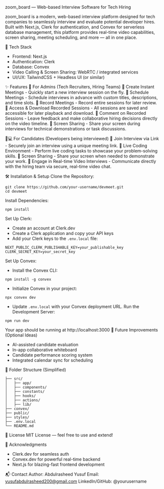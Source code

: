 zoom_board — Web-based Interview Software for Tech Hiring

zoom_board is a modern, web-based interview platform designed for tech companies to seamlessly interview and evaluate potential developer hires. Built with Next.js, Clerk for authentication, and Convex for serverless database management, this platform provides real-time video capabilities, screen sharing, meeting scheduling, and more — all in one place.

🚀 Tech Stack
- Frontend: Next.js
- Authentication: Clerk
- Database: Convex
- Video Calling & Screen Sharing: WebRTC / integrated services
- UI/UX: TailwindCSS + Headless UI (or similar)

✨ Features
👥 For Admins (Tech Recruiters, Hiring Teams)
🔹 Create Instant Meetings - Quickly start a new interview session on the fly.
🔹 Schedule Meetings - Schedule interviews in advance with custom titles, descriptions, and time slots.
🔹 Record Meetings - Record entire sessions for later review.
🔹 Access & Download Recorded Sessions - All sessions are saved and accessible for later playback and download.
🔹 Comment on Recorded Sessions - Leave feedback and make collaborative hiring decisions directly on the video timeline.
🔹 Screen Sharing - Share your screen during interviews for technical demonstrations or task discussions.

👨💻 For Candidates (Developers being interviewed)
🔸 Join Interview via Link - Securely join an interview using a unique meeting link.
🔸 Live Coding Environment - Perform live coding tasks to showcase your problem-solving skills.
🔸 Screen Sharing - Share your screen when needed to demonstrate your work.
🔸 Engage in Real-time Video Interviews - Communicate directly with the hiring team via secure, real-time video chat.

🛠️ Installation & Setup
Clone the Repository:

```
git clone https://github.com/your-username/devmeet.git
cd devmeet
```
Install Dependencies:

```
npm install
```
Set Up Clerk:
- Create an account at Clerk.dev
- Create a Clerk application and copy your API keys
- Add your Clerk keys to the `.env.local` file:
```
NEXT_PUBLIC_CLERK_PUBLISHABLE_KEY=your_publishable_key
CLERK_SECRET_KEY=your_secret_key
```
Set Up Convex:
- Install the Convex CLI:
```
npm install -g convex
```
- Initialize Convex in your project:
```
npx convex dev
```
- Update `.env.local` with your Convex deployment URL.
Run the Development Server:
```
npm run dev
```
Your app should be running at http://localhost:3000
🧪 Future Improvements (Optional Ideas)
- AI-assisted candidate evaluation
- In-app collaborative whiteboard
- Candidate performance scoring system
- Integrated calendar sync for scheduling

📁 Folder Structure (Simplified)
```
├── src/
│   ├── app/
│   ├── components/
│   ├── constants/
│   ├── hooks/
│   ├── actions/
│   ├── lib/
├── convex/
├── public/
├── styles/
├── .env.local
└── README.md

```
📜 License
MIT License — feel free to use and extend!

🙌 Acknowledgments
- Clerk.dev for seamless auth
- Convex.dev for powerful real-time backend
- Next.js for blazing-fast frontend development

📬 Contact
Author: Abdulrasheed Yusuf
Email: yusufabdulrasheed200@gmail.com
LinkedIn/GitHub: @yourusername
